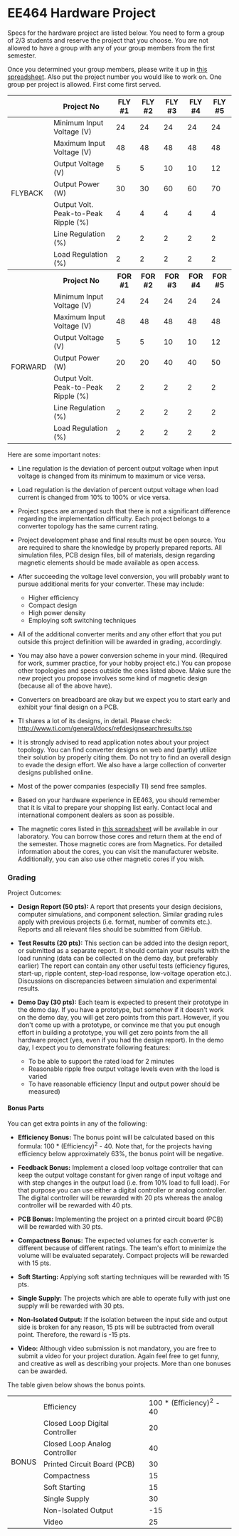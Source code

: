 # EE464 Hardware Project


Specs for the hardware project are listed below. You need to form a group of 2/3 students and reserve the project that you choose. You are not allowed to have a group with any of your group members from the first semester.

Once you determined your group members, please write it up in [this spreadsheet](https://docs.google.com/spreadsheets/d/1HgNVN4wFpfH8vbBwCHcy3HoVSP6NIBR18eRuBtWIT0I/edit?usp=sharing).
Also put the project number you would like to work on. One group per project is allowed. First come first served.

<table>
    <thead>
        <tr>
            <th></th>
            <th>Project No</th>
            <th>FLY #1</th>
            <th>FLY #2</th>
            <th>FLY #3</th>
            <th>FLY #4</th>
            <th>FLY #5</th>
        </tr>
    </thead>
    <tbody>
        <tr>
            <td rowspan=7>
                FLYBACK
            </td>
            <td rowspan=1>Minimum Input Voltage (V)</td>
            <td>24</td>
            <td>24</td>
            <td>24</td>
            <td>24</td>
            <td>24</td>
        </tr>
        <tr>
                <td rowspan=1>Maximum Input Voltage (V)</td>
                <td>48</td>
                <td>48</td>
                <td>48</td>
                <td>48</td>
                <td>48</td>
        </tr>
        <tr>
                <td rowspan=1>Output Voltage (V)</td>
                <td>5</td>
                <td>5</td>
                <td>10</td>
                <td>10</td>
                <td>12</td>
       </tr>
       <tr>
                <td rowspan=1>Output Power (W)</td>
                <td>30</td>
                <td>30</td>
                <td>60</td>
                <td>60</td>
                <td>70</td>
       </tr>
       <tr>
                <td rowspan=1>Output Volt. Peak-to-Peak Ripple (%)</td>
                <td>4</td>
                <td>4</td>
                <td>4</td>
                <td>4</td>
                <td>4</td>
       </tr>
       <tr>
                <td rowspan=1>Line Regulation (%)</td>
                <td>2</td>
                <td>2</td>
                <td>2</td>
                <td>2</td>
                <td>2</td>
       </tr>
       <tr>
                <td rowspan=1>Load Regulation (%)</td>
                <td>2</td>
                <td>2</td>
                <td>2</td>
                <td>2</td>
                <td>2</td>
       </tr>
    </tbody>
<tbody>
    <tr>
        <th></th>
        <th>Project No</th>
        <th>FOR #1</th>
        <th>FOR #2</th>
        <th>FOR #3</th>
        <th>FOR #4</th>
        <th>FOR #5</th>
    </tr>
    <tr>
        <td rowspan=7> FORWARD </td>
        <td rowspan=1>Minimum Input Voltage (V)</td>
        <td>24</td>
        <td>24</td>
        <td>24</td>
        <td>24</td>
        <td>24</td>
    </tr>
    <tr>
            <td rowspan=1>Maximum Input Voltage (V)</td>
            <td>48</td>
            <td>48</td>
            <td>48</td>
            <td>48</td>
            <td>48</td>
    </tr>
    <tr>
            <td rowspan=1>Output Voltage (V)</td>
            <td>5</td>
            <td>5</td>
            <td>10</td>
            <td>10</td>
            <td>12</td>
   <tr>
            <td rowspan=1>Output Power (W)</td>
            <td>20</td>
            <td>20</td>
            <td>40</td>
            <td>40</td>
            <td>50</td>
   </tr>
   <tr>
            <td rowspan=1>Output Volt. Peak-to-Peak Ripple (%)</td>
            <td>2</td>
            <td>2</td>
            <td>2</td>
            <td>2</td>
            <td>2</td>
   </tr>
   <tr>
            <td rowspan=1>Line Regulation (%)</td>
            <td>2</td>
            <td>2</td>
            <td>2</td>
            <td>2</td>
            <td>2</td>
   </tr>
   <tr>
            <td rowspan=1>Load Regulation (%)</td>
            <td>2</td>
            <td>2</td>
            <td>2</td>
            <td>2</td>
            <td>2</td>
   </tr>
   </tr>
</tbody>
</table>

Here are some important notes:

- Line regulation is the deviation of percent output voltage when input voltage is changed from its minimum to maximum or vice versa.

- Load regulation is the deviation of percent output voltage when load current is changed from 10% to 100% or vice versa.

- Project specs are arranged such that there is not a significant difference regarding the implementation difficulty. Each project belongs to a converter topology has the same current rating.

- Project development phase and final results must be open source. You are required to share the knowledge by properly prepared reports. All simulation files, PCB design files, bill of materials, design regarding magnetic elements should be made available as open access.

- After succeeding the voltage level conversion, you will probably want to pursue additional merits for your converter. These may include:

    * Higher efficiency
    * Compact design
    * High power density
    * Employing soft switching techniques


- All of the additional converter merits and any other effort that you put outside this project definition will be awarded in grading, accordingly.

- You may also have a power conversion scheme in your mind. (Required for work, summer practice, for your hobby project etc.) You can propose other topologies and specs outside the ones listed above. Make sure the new project you propose involves some kind of magnetic design (because all of the above have).

- Converters on breadboard are okay but we expect you to start early and exhibit your final design on a PCB.

- TI shares a lot of its designs, in detail. Please check: http://www.ti.com/general/docs/refdesignsearchresults.tsp

- It is strongly advised to read application notes about your project topology. You can find converter designs on web and (partly) utilize their solution by properly citing them. Do not try to find an overall design to evade the design effort. We also have a large collection of converter designs published online.

- Most of the power companies (especially TI) send free samples.

- Based on your hardware experience in EE463, you should remember that it is vital to prepare your shopping list early. Contact local and international component dealers as soon as possible.

- The magnetic cores listed in [this spreadsheet](https://docs.google.com/spreadsheets/d/1HXe-ban1QV2iynLcxp-vsHEPFjtSYkQUeh2KFEf1brs/edit?usp=sharing) will be available in our laboratory. You can borrow those cores and return them at the end of the semester. Those magnetic cores are from Magnetics. For detailed information about the cores, you can visit the manufacturer website. Additionally, you can also use other magnetic cores if you wish.


### Grading

Project Outcomes:

- **Design Report (50 pts):** A report that presents your design decisions, computer simulations, and component selection. Similar grading rules apply with previous projects (i.e. format, number of commits etc.). Reports and all relevant files should be submitted from GitHub.

- **Test Results (20 pts):** This section can be added into the design report, or submitted as a separate report. It should contain your results with the load running (data can be collected on the demo day, but preferably earlier) The report can contain any other useful tests (efficiency figures, start-up, ripple content, step-load response, low-voltage operation etc.). Discussions on discrepancies between simulation and experimental results.

- **Demo Day (30 pts):** Each team is expected to present their prototype in the demo day. If you have a prototype, but somehow if it doesn't work on the demo day, you will get zero points from this part. However, if you don't come up with a prototype, or convince me that you put enough effort in building a prototype, you will get zero points from the all hardware project (yes, even if you had the design report). In the demo day, I expect you to demonstrate following features:

    - To be able to support the rated load for 2 minutes
    - Reasonable ripple free output voltage levels even with the load is varied
    - To have reasonable efficiency (Input and output power should be measured)


#### Bonus Parts

You can get extra points in any of the following:

- **Efficiency Bonus:** The bonus point will be calculated based on this formula: 100 * (Efficiency)<sup>2</sup> - 40. Note that, for the projects having efficiency below approximately 63%, the bonus point will be negative.

- **Feedback Bonus:** Implement a closed loop voltage controller that can keep the output voltage constant for given range of input voltage and with step changes in the output load (i.e. from 10% load to full load). For that purpose you can use either a digital controller or analog controller. The digital controller will be rewarded with 20 pts whereas the analog controller will be rewarded with 40 pts.

- **PCB Bonus:** Implementing the project on a printed circuit board (PCB) will be rewarded with 30 pts.

- **Compactness Bonus:** The expected volumes for each converter is different because of different ratings. The team's effort to minimize the volume will be evaluated separately. Compact projects will be rewarded with 15 pts.


- **Soft Starting:** Applying soft starting techniques will be rewarded with 15 pts.

- **Single Supply:** The projects which are able to operate fully with just one supply will be rewarded with 30 pts.

- **Non-Isolated Output:** If the isolation between the input side and output side is broken for any reason, 15 pts will be subtracted from overall point. Therefore, the reward is -15 pts.

- **Video:** Although video submission is not mandatory, you are free to submit a video for your project duration. Again feel free to get funny, and creative as well as describing your projects. More than one bonuses can be awarded.

The table given below shows the bonus points.

<table>
    <tbody>
        <tr>
            <td rowspan=9>BONUS</td>
            <td rowspan=1>Efficiency</td>
            <td>100 * (Efficiency)<sup>2</sup> - 40</td>
        </tr>
        <tr>
                <td rowspan=1>Closed Loop Digital Controller</td>
                <td>20</td>
        </tr>
        <tr>
                <td rowspan=1>Closed Loop Analog Controller</td>
                <td>40</td>
       </tr>
       <tr>
                <td rowspan=1>Printed Circuit Board (PCB)</td>
                <td>30</td>
       </tr>
       <tr>
                <td rowspan=1>Compactness</td>
                <td>15</td>
       </tr>
       <tr>
                <td rowspan=1>Soft Starting</td>
                <td>15</td>
       </tr>
       <tr>
                <td rowspan=1>Single Supply</td>
                <td>30</td>
       </tr>
       <tr>
                <td rowspan=1>Non-Isolated Output</td>
                <td>-15</td>
       </tr>
       <tr>
                <td rowspan=1>Video</td>
                <td>25</td>
       </tr>
    </tbody>
<tbody>
</tbody>
</table>

